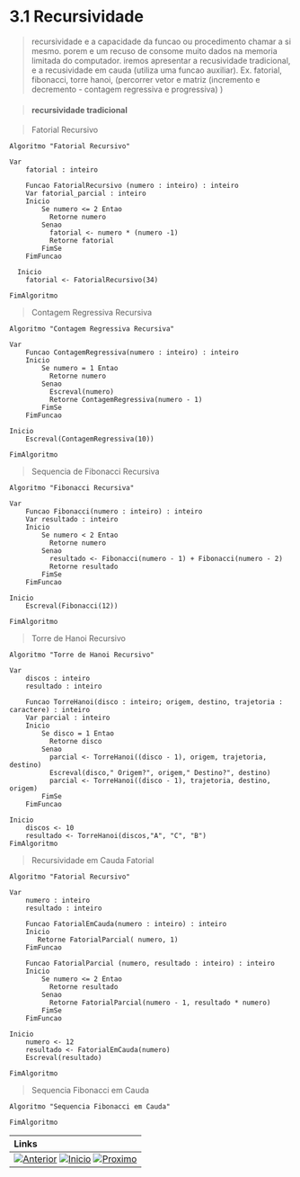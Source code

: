 # 3.1 Recursividade
> recursividade e a capacidade da funcao ou procedimento chamar a si mesmo.
> porem e um recuso de consome muito dados na memoria limitada do computador. 
> iremos apresentar a recusividade tradicional, e a recusividade em cauda (utiliza uma funcao auxiliar).
Ex. fatorial, fibonacci, torre hanoi, (percorrer vetor e matriz (incremento e decremento - contagem regressiva e progressiva) )


>#### recursividade tradicional

> Fatorial Recursivo 

~~~ alg
Algoritmo "Fatorial Recursivo"
  
Var
    fatorial : inteiro
    
    Funcao FatorialRecursivo (numero : inteiro) : inteiro
    Var fatorial_parcial : inteiro
    Inicio
        Se numero <= 2 Entao
          Retorne numero
        Senao
          fatorial <- numero * (numero -1)
          Retorne fatorial
        FimSe
    FimFuncao

  Inicio
    fatorial <- FatorialRecursivo(34)

FimAlgoritmo
~~~

> Contagem Regressiva Recursiva

~~~ alg
Algoritmo "Contagem Regressiva Recursiva"

Var
    Funcao ContagemRegressiva(numero : inteiro) : inteiro
    Inicio
        Se numero = 1 Entao
          Retorne numero
        Senao
          Escreval(numero)
          Retorne ContagemRegressiva(numero - 1)
        FimSe
    FimFuncao

Inicio
    Escreval(ContagemRegressiva(10))

FimAlgoritmo
~~~

> Sequencia de Fibonacci Recursiva

~~~ alg
Algoritmo "Fibonacci Recursiva"

Var
    Funcao Fibonacci(numero : inteiro) : inteiro
    Var resultado : inteiro
    Inicio
        Se numero < 2 Entao
          Retorne numero
        Senao
          resultado <- Fibonacci(numero - 1) + Fibonacci(numero - 2)
          Retorne resultado
        FimSe
    FimFuncao

Inicio
    Escreval(Fibonacci(12))

FimAlgoritmo
~~~

> Torre de Hanoi Recursivo

~~~ alg
Algoritmo "Torre de Hanoi Recursivo"

Var
    discos : inteiro
    resultado : inteiro

    Funcao TorreHanoi(disco : inteiro; origem, destino, trajetoria : caractere) : inteiro
    Var parcial : inteiro
    Inicio
        Se disco = 1 Entao
          Retorne disco
        Senao
          parcial <- TorreHanoi((disco - 1), origem, trajetoria, destino)
          Escreval(disco," Origem?", origem," Destino?", destino)
          parcial <- TorreHanoi((disco - 1), trajetoria, destino, origem)
        FimSe
    FimFuncao

Inicio
    discos <- 10
    resultado <- TorreHanoi(discos,"A", "C", "B")
FimAlgoritmo
~~~

> Recursividade em Cauda Fatorial
~~~ alg
Algoritmo "Fatorial Recursivo"

Var
    numero : inteiro
    resultado : inteiro

    Funcao FatorialEmCauda(numero : inteiro) : inteiro
    Inicio
       Retorne FatorialParcial( numero, 1)
    FimFuncao

    Funcao FatorialParcial (numero, resultado : inteiro) : inteiro
    Inicio
        Se numero <= 2 Entao
          Retorne resultado
        Senao
          Retorne FatorialParcial(numero - 1, resultado * numero)
        FimSe
    FimFuncao

Inicio
    numero <- 12
    resultado <- FatorialEmCauda(numero)
    Escreval(resultado)

FimAlgoritmo
~~~

> Sequencia Fibonacci em Cauda
~~~ alg
Algoritmo "Sequencia Fibonacci em Cauda"

FimAlgoritmo
~~~



|**Links** |   
|:--- |
|[![Anterior](https://img.shields.io/badge/Anterior-D70A53?style=for-the-badge)](3.0.md) [![Inicio](https://img.shields.io/badge/Inicio-000000?style=for-the-badge)](../README.md) [![Proximo](https://img.shields.io/badge/Proximo-0078D6?style=for-the-badge)](3.2.md)|